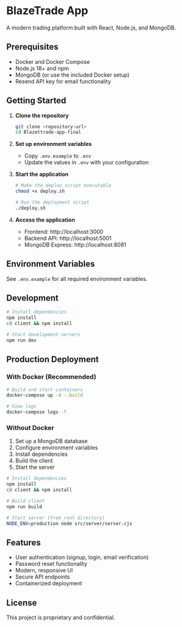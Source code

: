 # BlazeTrade App

A modern trading platform built with React, Node.js, and MongoDB.

## Prerequisites

- Docker and Docker Compose
- Node.js 18+ and npm
- MongoDB (or use the included Docker setup)
- Resend API key for email functionality

## Getting Started

1. **Clone the repository**
   ```bash
   git clone <repository-url>
   cd Blazettrade-app-final
   ```

2. **Set up environment variables**
   - Copy `.env.example` to `.env`
   - Update the values in `.env` with your configuration

3. **Start the application**
   ```bash
   # Make the deploy script executable
   chmod +x deploy.sh
   
   # Run the deployment script
   ./deploy.sh
   ```

4. **Access the application**
   - Frontend: http://localhost:3000
   - Backend API: http://localhost:5001
   - MongoDB Express: http://localhost:8081

## Environment Variables

See `.env.example` for all required environment variables.

## Development

```bash
# Install dependencies
npm install
cd client && npm install

# Start development servers
npm run dev
```

## Production Deployment

### With Docker (Recommended)

```bash
# Build and start containers
docker-compose up -d --build

# View logs
docker-compose logs -f
```

### Without Docker

1. Set up a MongoDB database
2. Configure environment variables
3. Install dependencies
4. Build the client
5. Start the server

```bash
# Install dependencies
npm install
cd client && npm install

# Build client
npm run build

# Start server (from root directory)
NODE_ENV=production node src/server/server.cjs
```

## Features

- User authentication (signup, login, email verification)
- Password reset functionality
- Modern, responsive UI
- Secure API endpoints
- Containerized deployment

## License

This project is proprietary and confidential.
